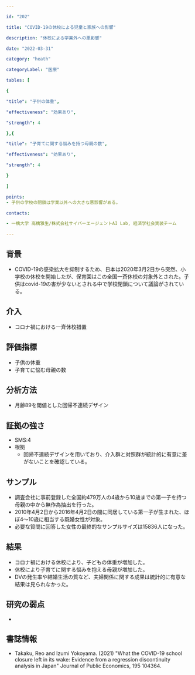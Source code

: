 ```yaml
---

id: "202"

title: "COVID-19の休校による児童と家族への影響"

description: "休校による学業外への悪影響"

date: "2022-03-31"

category: "heath"

categoryLabel: "医療"

tables: [

{

"title": "子供の体重",

"effectiveness": "効果あり",

"strength": 4

},{

"title": "子育てに関する悩みを持つ母親の数",

"effectiveness": "効果あり",

"strength": 4

}

]

points:
- 子供の学校の閉鎖は学業以外への大きな悪影響がある。

contacts:

- 一橋大学 高橋雅生/株式会社サイバーエージェントAI Lab, 経済学社会実装チーム

---
```


## 背景

- COVID-19の感染拡大を抑制するため、日本は2020年3月2日から突然、小学校の休校を開始したが、保育園はこの全国一斉休校の対象外とされた。子供はcovid-19の害が少ないとされる中で学校閉鎖について議論がされている。

## 介入
- コロナ禍における一斉休校措置

## 評価指標
- 子供の体重
- 子育てに悩む母親の数

## 分析方法
- 月齢89を閾値とした回帰不連続デザイン

## 証拠の強さ

- SMS:4
- 根拠
    - 回帰不連続デザインを用いており、介入群と対照群が統計的に有意に差がないことを確認している。

## サンプル

- 調査会社に事前登録した全国約479万人の4歳から10歳までの第一子を持つ母親の中から無作為抽出を行った。
- 2010年4月2日から2016年4月2日の間に同居している第一子が生まれた、ほぼ4～10歳に相当する既婚女性が対象。
- 必要な質問に回答した女性の最終的なサンプルサイズは15836人になった。

## 結果
- コロナ禍における休校により、子どもの体重が増加した。
- 休校により子育てに関する悩みを抱える母親が増加した。
- DVの発生率や結婚生活の質など、夫婦関係に関する成果は統計的に有意な結果は見られなかった。

## 研究の弱点
- 

## 書誌情報
- Takaku, Reo and Izumi Yokoyama. (2021) "What the COVID-19 school closure left in its wake: Evidence from a regression discontinuity analysis in Japan" Journal of Public Economics, 195 104364.
